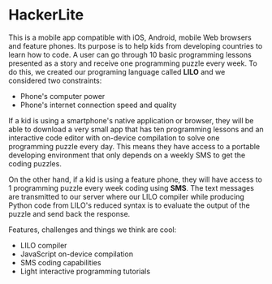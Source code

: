 HackerLite
=====================

This is a mobile app compatible with iOS, Android, mobile Web browsers and feature phones. Its purpose is to help kids from developing countries to learn how to code. A user can go through 10 basic programming lessons presented as a story and receive one programming puzzle every week. To do this, we created our programing language called **LILO** and we considered two constraints:

* Phone's computer power
* Phone's internet connection speed and quality

If a kid is using a smartphone's native application or browser, they will be able to download a very small app that has ten programming lessons and an interactive code editor with on-device compilation to solve one programming puzzle every day. This means they have access to a portable developing environment that only depends on a weekly SMS to get the coding puzzles.

On the other hand, if a kid is using a feature phone, they will have access to 1 programming puzzle every week coding using **SMS**. The text messages are transmitted to our server where our LILO compiler while producing Python code from LILO's reduced syntax is to evaluate the output of the puzzle and send back the response.

Features, challenges and things we think are cool:
* LILO compiler
* JavaScript on-device compilation
* SMS coding capabilities
* Light interactive programming tutorials
